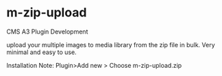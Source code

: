 # m-zip-upload
CMS A3 Plugin Development

upload your multiple images to media library from the zip file in bulk.
Very minimal and easy to use.

Installation Note:
Plugin>Add new > Choose m-zip-upload.zip
